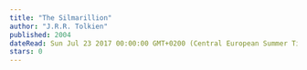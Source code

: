 ```yaml
---
title: "The Silmarillion"
author: "J.R.R. Tolkien"
published: 2004
dateRead: Sun Jul 23 2017 00:00:00 GMT+0200 (Central European Summer Time)
stars: 0
---
```


